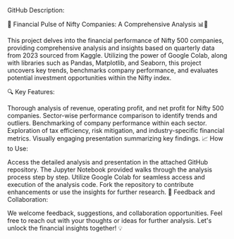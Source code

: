 GitHub Description:

🚀 Financial Pulse of Nifty Companies: A Comprehensive Analysis 📊💼

This project delves into the financial performance of Nifty 500 companies, providing comprehensive analysis and insights based on quarterly data from 2023 sourced from Kaggle. Utilizing the power of Google Colab, along with libraries such as Pandas, Matplotlib, and Seaborn, this project uncovers key trends, benchmarks company performance, and evaluates potential investment opportunities within the Nifty index.

🔍 Key Features:

Thorough analysis of revenue, operating profit, and net profit for Nifty 500 companies.
Sector-wise performance comparison to identify trends and outliers.
Benchmarking of company performance within each sector.
Exploration of tax efficiency, risk mitigation, and industry-specific financial metrics.
Visually engaging presentation summarizing key findings.
📈 How to Use:

Access the detailed analysis and presentation in the attached GitHub repository.
The Jupyter Notebook provided walks through the analysis process step by step.
Utilize Google Colab for seamless access and execution of the analysis code.
Fork the repository to contribute enhancements or use the insights for further research.
💬 Feedback and Collaboration:

We welcome feedback, suggestions, and collaboration opportunities. Feel free to reach out with your thoughts or ideas for further analysis.
Let's unlock the financial insights together! 💡

